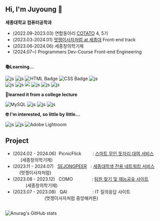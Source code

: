 <div align="left">

## Hi, I'm Juyoung 🙌

**세종대학교 컴퓨터공학과**<br/>
* (2022.09-2023.03) 연합동아리 [COTATO](https://www.cotato.kr/) 4, 5기 <br/>
* (2023.03-2024.01) [멋쟁이사자처럼 at 세종대](https://www.instagram.com/likelion_sejong/?hl=ko) Front-end track
* (2023.06-2024.06) 세종창의학기제
* (2024.07~) Programmers Dev-Course Front-end Engineering
<!-- ![js](https://img.shields.io/badge/Apple-MacBook_2024-999999?style=for-the-badge&logo=apple&logoColor=white) **&nbsp;&nbsp;user** -->
## 

 
**📚Learning...**

![js](https://img.shields.io/badge/JavaScript-F7DF1E?style=for-the-badge&logo=JavaScript&logoColor=white)
![js](https://img.shields.io/badge/React-20232A?style=for-the-badge&logo=react&logoColor=61DAFB)
<img src="https://img.shields.io/badge/HTML-E34F26?style=for-the-badge&logo=html5&logoColor=white" alt="HTML Badge">
<img src="https://img.shields.io/badge/CSS-1572B6?style=for-the-badge&logo=css3&logoColor=white" alt="CSS Badge">
![js](https://img.shields.io/badge/Python-14354C?style=for-the-badge&logo=python&logoColor=white)<br/>
![js](https://img.shields.io/badge/styled--components-DB7093?style=for-the-badge&logo=styled-components&logoColor=white)
![js](https://img.shields.io/badge/Bootstrap-563D7C?style=for-the-badge&logo=bootstrap&logoColor=white)
<img src="https://img.shields.io/badge/vscode-007ACC?style=for-the-badge&logo=visualstudiocode&logoColor=white"> 
![js](https://img.shields.io/badge/GIT-E44C30?style=for-the-badge&logo=git&logoColor=white)
![js](https://img.shields.io/badge/Figma-F24E1E?style=for-the-badge&logo=figma&logoColor=white)
![js](https://img.shields.io/badge/Notion-000000?style=for-the-badge&logo=notion&logoColor=white)
<br/>


**📃learned it from a college lecture**

 ![MySQL](https://img.shields.io/badge/mysql-4479A1.svg?style=for-the-badge&logo=mysql&logoColor=white)
 ![js](https://img.shields.io/badge/C-00599C?style=for-the-badge&logo=c&logoColor=white)
 ![js](https://img.shields.io/badge/Java-ED8B00?style=for-the-badge&logo=openjdk&logoColor=white)
 ![js](https://img.shields.io/badge/Node.js-43853D?style=for-the-badge&logo=node.js&logoColor=white)
<br/>

**🤓 I'm interested, so little by little...**

  ![js](https://img.shields.io/badge/Adobe%20Photoshop-31A8FF?logo=adobephotoshop&logoColor=fff&style=for-the-badge)
  ![js](https://img.shields.io/badge/Adobe%20Illustrator-FF9A00?logo=adobeillustrator&logoColor=fff&style=for-the-badge)
  ![Adobe Lightroom](https://img.shields.io/badge/Adobe%20Lightroom-31A8FF.svg?style=for-the-badge&logo=Adobe%20Lightroom&logoColor=white)
  <br/>


## Project
* (2024.02 - 2024.06)&nbsp;&nbsp;PicnicFlick &nbsp;&nbsp;&nbsp;&nbsp;&nbsp;&nbsp;&nbsp;            : [스마트 무인 돗자리 대여 서비스](https://github.com/Ficnicflick/Frontend-server) &nbsp;&nbsp;&nbsp;&nbsp;&nbsp;&nbsp;(세종창의학기제)
* (2023.11 - 2024.07)&nbsp;&nbsp; [SEJONGPEER](https://sejongpeer.co.kr/)&nbsp;&nbsp; : [세종대학생 전용 네트워킹 서비스](https://www.notion.so/sejongpeer/c6c8de99d0f84ad1af6e19eb4a37423c) &nbsp;&nbsp;&nbsp;&nbsp;&nbsp;(멋쟁이사자처럼)
* (2023.08 - 2023.12)&nbsp;&nbsp; COMO&nbsp;&nbsp;&nbsp;&nbsp;&nbsp;&nbsp;&nbsp;&nbsp;&nbsp;&nbsp;&nbsp;&nbsp;&nbsp;&nbsp; : [팀원 찾기 및 재능공유 사이트](https://github.com/TeamCOMO/frontend) &nbsp;&nbsp;&nbsp;&nbsp;&nbsp;&nbsp;&nbsp;&nbsp;&nbsp;&nbsp;(세종창의학기제)
* (2023.07 - 2023.08) &nbsp;&nbsp;QAI&nbsp;&nbsp;&nbsp;&nbsp;&nbsp;&nbsp;&nbsp;&nbsp;&nbsp;&nbsp;&nbsp;&nbsp;&nbsp;&nbsp;&nbsp;&nbsp;&nbsp;&nbsp;&nbsp; : IT 질의응답 사이트 &nbsp;&nbsp;&nbsp;&nbsp;&nbsp;&nbsp;&nbsp;&nbsp;&nbsp;&nbsp;&nbsp;&nbsp;&nbsp;&nbsp;&nbsp;&nbsp;&nbsp;&nbsp;&nbsp;&nbsp;&nbsp;&nbsp;&nbsp;&nbsp;&nbsp;(멋쟁이사자처럼 중앙해커톤)

<!--
| Period                  | Project                                                                   | Description                            | Network                        |
|-----------------------|-------------------------------------------------------------------------|---------------------------------------------|--------------------------------|
| 2024.02 - 2024.06     | PicnicFlick                           | [스마트 무인 돗자리 대여 서비스](https://github.com/Ficnicflick/Frontend-server)              | 세종창의학기제                      |
| 2023.11 -  2024.07        | [SEJONGPEER](https://sejongpeer.co.kr/)                                 | [세종대학생 전용 네트워킹 서비스](https://www.notion.so/sejongpeer/c6c8de99d0f84ad1af6e19eb4a37423c)             | 멋쟁이사자처럼                      |
| 2023.08 - 2023.12     | COMO                                                                    | 팀원 찾기 및 재능공유 사이트                | 세종창의학기제                      |
| 2023.07 - 2023.08     | QAI                                                                     | IT 질의응답 사이트                           | 멋쟁이사자처럼 중앙해커톤               |
-->


</div>

##
<div align="left">
<!-- ![kimjuyoung99's GitHub stats](https://github-readme-stats.vercel.app/api?username=kimjuyoung99&show_icons=true&hide=contribs,prs&cache_seconds=86400&theme=graywhite)
 -->

![Anurag's GitHub stats](https://github-readme-stats.vercel.app/api?username=kimjuyoung99&count_private=true&hide=issues,stars&theme=graywhite)

<!-- 애매한 스택들
![JWT](https://img.shields.io/badge/JWT-black?style=for-the-badge&logo=JSON%20web%20tokens) 
![NPM](https://img.shields.io/badge/NPM-%23CB3837.svg?style=for-the-badge&logo=npm&logoColor=white)
-->

